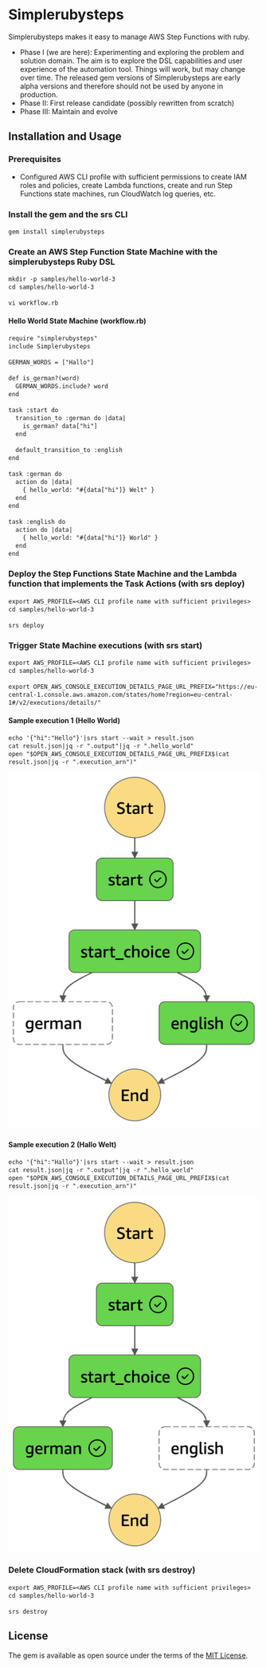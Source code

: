 # Simplerubysteps

Simplerubysteps makes it easy to manage AWS Step Functions with ruby.

* Phase I (we are here): Experimenting and exploring the problem and solution domain. The aim is to explore the DSL capabilities and user experience of the automation tool. Things will work, but may change over time. The released gem versions of Simplerubysteps are early alpha versions and therefore should not be used by anyone in production.
* Phase II: First release candidate (possibly rewritten from scratch)
* Phase III: Maintain and evolve

## Installation and Usage

### Prerequisites

* Configured AWS CLI profile with sufficient permissions to create IAM roles and policies, create Lambda functions, create and run Step Functions state machines, run CloudWatch log queries, etc.

### Install the gem and the srs CLI

```
gem install simplerubysteps
```

### Create an AWS Step Function State Machine with the simplerubysteps Ruby DSL

```
mkdir -p samples/hello-world-3
cd samples/hello-world-3

vi workflow.rb
```

#### Hello World State Machine (workflow.rb)

```
require "simplerubysteps"
include Simplerubysteps

GERMAN_WORDS = ["Hallo"]

def is_german?(word)
  GERMAN_WORDS.include? word
end

task :start do
  transition_to :german do |data|
    is_german? data["hi"]
  end

  default_transition_to :english
end

task :german do
  action do |data|
    { hello_world: "#{data["hi"]} Welt" }
  end
end

task :english do
  action do |data|
    { hello_world: "#{data["hi"]} World" }
  end
end
```

### Deploy the Step Functions State Machine and the Lambda function that implements the Task Actions (with srs deploy)

```
export AWS_PROFILE=<AWS CLI profile name with sufficient privileges>
cd samples/hello-world-3

srs deploy
```

### Trigger State Machine executions (with srs start)

```
export AWS_PROFILE=<AWS CLI profile name with sufficient privileges>
cd samples/hello-world-3

export OPEN_AWS_CONSOLE_EXECUTION_DETAILS_PAGE_URL_PREFIX="https://eu-central-1.console.aws.amazon.com/states/home?region=eu-central-1#/v2/executions/details/"
```

#### Sample execution 1 (Hello World)

```
echo '{"hi":"Hello"}'|srs start --wait > result.json
cat result.json|jq -r ".output"|jq -r ".hello_world"
open "$OPEN_AWS_CONSOLE_EXECUTION_DETAILS_PAGE_URL_PREFIX$(cat result.json|jq -r ".execution_arn")"
```

![Sample Englisch execution](samples/hello-world-3/docs/sample_execution_english.png)

#### Sample execution 2 (Hallo Welt)

```
echo '{"hi":"Hallo"}'|srs start --wait > result.json
cat result.json|jq -r ".output"|jq -r ".hello_world"
open "$OPEN_AWS_CONSOLE_EXECUTION_DETAILS_PAGE_URL_PREFIX$(cat result.json|jq -r ".execution_arn")"
```

![Sample German execution](samples/hello-world-3/docs/sample_execution_german.png)

### Delete CloudFormation stack (with srs destroy)

```
export AWS_PROFILE=<AWS CLI profile name with sufficient privileges>
cd samples/hello-world-3

srs destroy
```

## License

The gem is available as open source under the terms of the [MIT License](https://opensource.org/licenses/MIT).
